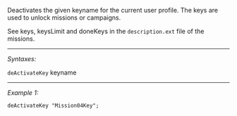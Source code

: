 Deactivates the given keyname for the current user profile. The keys are used to unlock missions or campaigns.

See keys, keysLimit and doneKeys in the `description.ext` file of the missions.


---
*Syntaxes:*

`deActivateKey` keyname

---
*Example 1:*

```sqf
deActivateKey "Mission04Key";
```